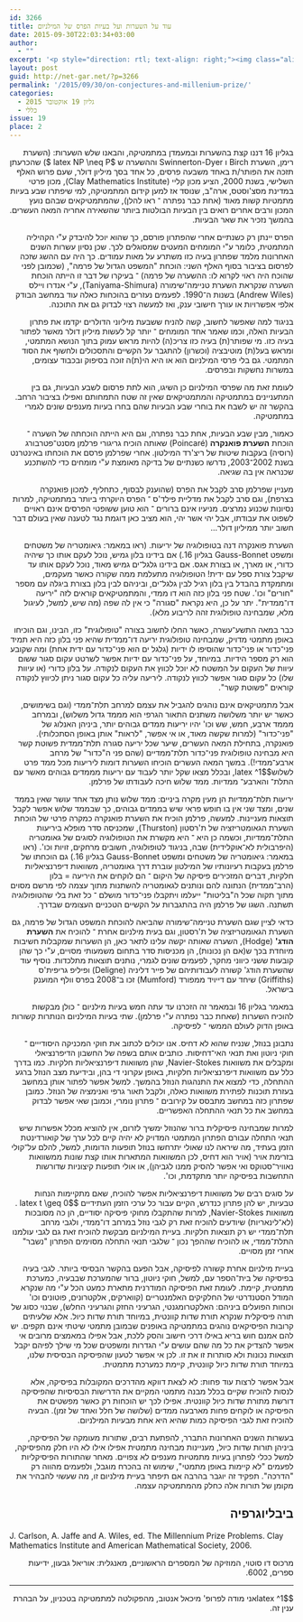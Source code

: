 ```yaml
---
id: 3266
title: עוד על השערות ועל בעיות הפרס של המילניום
date: 2015-09-30T22:03:34+03:00
author:
  - ""
excerpt: '<p style="direction: rtl; text-align: right;"><img class="alignright  wp-image-3385" src="http://net-gar.net/wp-content/uploads/2015/09/hyperbolic_orthogonal_dodecahedral_honeycomb-150x150.jpg" alt="hyperbolic_orthogonal_dodecahedral_honeycomb" width="120" height="120" />עם פרוש האלף השלישי, הציע מכון קליי שבעה פרסים, כל אחד בסך מיליון דולר, למי שיפתרו שבע בעיות מתמטיות קשות מאוד, שהמתמטיקאים שבהם נועץ המכון ורבים אחרים רואים בין הבעיות הבולטות ביותר שהשאירה אחריה המאה העשרים.</p>'
layout: post
guid: http://net-gar.net/?p=3266
permalink: '/2015/09/30/on-conjectures-and-millenium-prize/'
categories:
  - גליון 19 אוקטובר 2015
  - כללי
issue: 19
place: 2
---
```

<p style="direction: rtl; text-align: right;">
  בגליון 16 דננו קצת בהשערות ובמעמדן במתמטיקה, והבאנו שלש השערות: (השערת רימן, השערת Birch ו Swinnerton-Dyer וההשערה ש $latex NP \neq P $) שהכרעתן תזכה את הפותר/ת באחד משבעה פרסים, כל אחד בסך מיליון דולר, שעם פרוש האלף השלישי, בשנת 2000, הציע מכון קליי (Clay Mathematics Institute), מכון פרטי במדינת מסצ'וסטס, ארה"ב, שנוסד אז למען קידום המתמטיקה, למי שיפתרו שבע בעיות מתמטיות קשות מאוד (אחת כבר נפתרה ־ ראו להלן), שהמתמטיקאים שבהם נועץ המכון ורבים אחרים רואים בין הבעיות הבולטות ביותר שהשאירה אחריה המאה העשרים. בהמשך נזכיר את שאר הבעיות.
</p>

<p style="direction: rtl; text-align: right;">
  הפרס יינתן רק כשנתיים אחרי שהפתרון פורסם, כך שהוא יוכל להיבדק ע"י הקהיליה המתמטית, כלומר ע"י המומחים המעטים שמסוגלים לכך. שכן נסיון עשרות השנים האחרונות מלמד שפתרון בעיה כזו משתרע על מאות עמודים. כך היה עם ההשג שזכה לפרסום בציבור בסוף האלף השני: הוכחת "המשפט הגדול של פרמה", (שכמובן לפני שהוכח היה ראוי לקרוא לו: ההשערה של פרמה) ־ בעיקרו של דבר זו הייתה הוכחת השערה שנקראת השערת טניימה־שימורה (Taniyama-Shimura), ע"י אנדרו ויילס (Andrew Wiles) בשנות ה־1990. לפעמים נעזרים בהוכחות כאלה עוד במחשב הבודק אלפי אפשרויות או עורך חישובי ענק, ואז למעשה רצוי לבדוק גם את התוכנה.
</p>

<p style="direction: rtl; text-align: right;">
  בניגוד למה שאפשר לחשוב, קשה להניח ששבעת מיליוני הדולרים יקדמו את פתרון הבעיות האלה, וכמו שאמר אחד המומחים ־ יותר קל לעשות מיליון דולר מאשר לפתור בעיה כזו. מי שפותר(ת) בעיה כזו צריכ(ה) להיות מראש עמוק בתוך הנושא המתמטי, ומראש בעל(ת) מוטיבציה (וכשרון) להתגבר על הקשיים והתסכולים ולחשוף את הסוד המתמטי. גם בלי פרסי המילניום הוא או היא הי(ת)ה זוכה בסיפוק ובכבוד עצומים, במשרות נחשקות ובפרסים.
</p>

<p style="direction: rtl; text-align: right;">
  לעומת זאת מה שפרסי המילניום כן השיגו, הוא לתת פרסום לשבע הבעיות, גם בין המתעניינים במתמטיקה והמתמטיקאים שאין זה שטח התמחותם ואפילו בציבור הרחב. בהקשר זה יש לשבח את בוחרי שבע הבעיות שהם בחרו בעיות מענפים שונים לגמרי במתמטיקה.
</p>

<p style="direction: rtl; text-align: right;">
  כאמור, מבין שבע הבעיות, אחת כבר נפתרה, וגם היא הייתה הוכחתה של השערה ־ הוכחת <strong>השערת פואנקרה</strong> (Poincaré) שאותה הוכיח גריגורי פרלמן מסנט־פטרבורג (רוסיה) בעקבות שיטות של ריצ'רד המילטון. אחרי שפרלמן פרסם את הוכחתו באינטרנט בשנת 2002־2003, נדרשו כשנתיים של בדיקה מאומצת ע"י מומחים כדי להשתכנע שכנראה אין בה שגיאה.
</p>

<p style="direction: rtl; text-align: right;">
  מעניין שפרלמן סרב לקבל את הפרס (שהוענק לבסוף, כתחליף, למכון פואנקרה בצרפת), וגם סרב לקבל את מדליית פילד'ס ־ הפרס היוקרתי ביותר במתמטיקה, למרות נסיונות שכנוע נמרצים. מניעיו אינם ברורים ־ הוא טוען ששופטי הפרסים אינם ראויים לשפוט את עבודתו, אבל יהי אשר יהי, הוא מציב כאן דוגמת נגד לטענה שאין בעולם דבר חשוב יותר ממיליון דולר&#8230;
</p>

<p style="direction: rtl; text-align: right;">
  השערת פואנקרה דנה בטופולוגיה של יריעות. (ראו במאמר: גיאומטריה של משטחים ומשפט Gauss-Bonnet בגליון 16.) אם בידינו בלון גמיש, נוכל לעקם אותו כך שיהיה כדורי, או מארך, או בצורת אגס. אם בידינו גלגל־ים גמיש מאוד, נוכל לעקם אותו עד שיקבל צורת ספל עם ידית! הטופולוגיה מתעלמת ממה שקורה כאשר מעקמים, ומתמקדת בהבדל בין בלון רגיל לבין גלגל־ים, וביניהם לבין בלון בצורת ביגלה עם מספר "חורים" וכו'. שטח פני בלון כזה הוא דו ממדי, והמתמטיקאים קוראים לזה "יריעה דו־ממדית". יתר על כן, היא נקראת "סגורה" כי אין לה שפה (מה שיש, למשל, לעיגול מלא, שמבחינה טופולוגית זהה לריבוע מלא).
</p>

<p style="direction: rtl; text-align: right;">
  כבר במאה התשע־עשרה, כאשר החלו לחשוב בצורה "טופולוגית" כזו, הבינו, וגם הוכיחו באופן מתמטי מדויק, שמבחינה טופולוגית יריעה דו־ממדית שהיא פני בלון כזה היא תמיד פני־כדור או פני־כדור שהוסיפו לו ידיות (גלגל ים הוא פני־כדור עם ידית אחת) ומה שקובע הוא רק מספר הידיות. במיוחד, על פני־כדור עם ידיות אפשר לשרטט עקום סגור ששום עיוות של העקום על המשטח לא יוכל לכווץ את העקום לנקודה. על בלון כדורי (או עיוות שלו) כל עקום סגור אפשר לכווץ לנקודה. ליריעה עליה כל עקום סגור ניתן לכיווץ לנקודה קוראים "פשוטת קשר".
</p>

<p style="direction: rtl; text-align: right;">
  אבל מתמטיקאים אינם נוהגים להגביל את עצמם למרחב תלת־ממדי (וגם בשימושים, כאשר יש יותר משלושה משתנים התאור הגרפי הוא מממד גדול משלוש), ובמרחב מממד ארבע, חמש, שש וכו' יהיו יריעות ממדים גבוהים יותר, ביניהן האנלוג של "פני־כדור" (למרות שקשה מאוד, או אי אפשר, "לראות" אותן באופן הסתכלותי). פואנקרה, בתחילת המאה העשרים, שיער שכל יריעה סגורה תלת־ממדית פשוטת קשר היא מבחינה טופולוגית פני־כדור תלת־ממדיים (שהם פני ה"כדור" של מרחב ארבע־ממדי!). במשך המאה העשרים הוכיחו השערות דומות ליריעות מכל ממד פרט לשלוש$latex ^1$, ובכלל מצאו שקל יותר לעבוד עם יריעות מממדים גבוהים מאשר עם התלת־ והארבע־ ממדיות. ממד שלוש חיכה לעבודתו של פרלמן.
</p>

<p style="direction: rtl; text-align: right;">
  יריעות תלת־ממדיות הן מעין מקרה ביניים: ממד שלוש נותן מצד אחד עושר שאין בממד שנים, ומצד שני אין בו חופש פראי שיש בממדים גבוהים, כך שבממד שלוש אפשר לקבל תוצאות מעניינות. למעשה, פרלמן הוכיח את השערת פואנקרה כמקרה פרטי של הוכחת השערת הגאומטריזציה של ת'רסטון (Thurston), שמכניסה סדר מופלא ביריעות התלת־ממדיות, וכשמה כן היא ־ היא מקשרת את הטופולוגיה לסוגים של גאומטריה (היפרבולית לא־אוקלידית) שבה, בניגוד לטופולוגיה, חשובים מרחקים, זויות וכו'. (ראו במאמר: גיאומטריה של משטחים ומשפט Gauss-Bonnet בגליון 16.) גם הוכחתו של פרלמן בעקבות רעיונותיו של המילטון עוברת דרך גאומטריה, משוואות דיפרנציאליות חלקיות, דברים המזכירים פיסיקה של היקום ־ הם לוקחים את היריעה = בלון (הרב־ממדית) הנתונה להם ונותנים לגאומטריה להשתנות מתוך עצמה לפי מרשם מסוים מתוך תקוה שכל ה"בליטות" ייעלמו ויתקבלו פני־כדור מושלם ־ כל זאת בלי שהטופולוגיה תשתנה. השגו של פרלמן היה בהתגברות על הקשיים הטכניים העצומים שבדרך.
</p>

<p style="direction: rtl; text-align: right;">
  כדאי לציין שגם השערת טניימה־שימורה שהביאה להוכחת המשפט הגדול של פרמה, גם השערת הגאומטריזציה של ת'רסטון, וגם בעית מילניום אחרת ־ להוכיח את <strong>השערת הודג'</strong> (Hodge), השערה שאותה יקשה עלינו לתאר כאן, הן השערות שמקבלות חשיבות מיוחדת בכך ש(אם הן נכונות), הן מכניסות סדר בתחום משמעותי מסויים, ע"י כך שהן קובעות ששני כיווני מחקר, לפעמים שונים לגמרי, נותנים תוצאות מתלכדות. נוסיף עוד שהשערת הודג' קשורה לעבודותיהם של פייר דליניה (Deligne) ופיליפ גריפית'ס (Griffiths) שיחד עם דייויד ממפורד (Mumford) זכו ב־2008 בפרס וולף המוענק בישראל.
</p>

<p style="direction: rtl; text-align: right;">
  במאמר בגליון 16 ובמאמר זה הזכרנו עד עתה חמש בעיות מילניום ־ כולן מבקשות להוכיח השערות (שאחת כבר נפתרה ע"י פרלמן). שתי בעיות המילניום הנותרות קשורות באופן הדוק לעולם הממשי ־ לפיסיקה.
</p>

<p style="direction: rtl; text-align: right;">
  נתבונן בנוזל, שנניח שהוא לא דחיס. אנו יכולים לכתוב את חוקי המכניקה היסודייים ־ חוקי ניוטון ואת תנאי האי־דחיסות. כותבים אותם בשפה של החשבון הדיפרנציאלי ומקבלים את משוואות Navier-Stokes, שהן משוואות דיפרנציאליות חלקיות. כמו בדרך כלל עם משוואות דיפרנציאליות חלקיות, באופן עקרוני די בהן, ובידיעת מצב הנוזל ברגע ההתחלה, כדי למצוא את התנהגות הנוזל בהמשך. למשל אפשר לפתור אותן במחשב בעזרת תוכנות לפתירת משוואות כאלה, ולקבל תאור גרפי ואנימציה של הנוזל. כמובן שפתרון כזה במחשב מתבסס על קירובים ־ פתרון נומרי, וכמובן שאי אפשר לבדוק במחשב את כל תנאי ההתחלה האפשריים.
</p>

<p style="direction: rtl; text-align: right;">
  למרות שמבחינה פיסיקלית ברור שהנוזל ימשיך לזרום, אין להוציא מכלל אפשרות שיש תנאי התחלה עבורם הפתרון המתמטי המדויק לא יהיה קיים לכל ערך של קואורדינטת הזמן בעתיד, מה שיראה לנו שאולי יתרחשו בנוזל תופעות הדומות, למשל, להלם על־קולי בזרימת אויר (אויר הוא דחיס, לכן המשוואות המתארות אותו קצת שונות ממשוואות נאוויר־סטוקס ואי אפשר להסיק ממנו לגביהן), או אולי תופעות קיצוניות שדורשות התחשבות בפיסיקה יותר מתקדמת, וכו'.
</p>

<p style="direction: rtl; text-align: right;">
  על סוגים רבים של משוואות דיפרנציאליות אפשר להוכיח, שאם מתקיימות הנחות טבעיות, יש להן פתרון כנדרש, הקיים עבור כל ערכי הזמן העתידיים $latex t \geq 0$ . משוואות Navier-Stokes, למרות שהתקבלו מחוקי פיסיקה יסודיים, הן כה מסובכות (לא־לינאריות) שיודעים להוכיח זאת רק לגבי נוזל במרחב דו־ממדי, ולגבי מרחב תלת־ממדי יש רק תוצאות חלקיות. בעיית המילניום מבקשת להוכיח זאת גם לגבי עולמנו התלת־ממדי, או להוכיח שההפך נכון ־ שלגבי תנאי התחלה מסוימים הפתרון "נשבר" אחרי זמן מסויים.
</p>

<p style="direction: rtl; text-align: right;">
  בעיית מילניום אחרת קשורה לפיסיקה, אבל הפעם בהקשר הבסיסי ביותר. לגבי בעיה בפיסיקה של בית־הספר עם, למשל, חוקי ניוטון, ברור שהמערכת שבבעיה, כמערכת מתמטית, קיימת. לעומת זאת הפיסיקה המודרנית מתארת כמעט הכל ע"י מה שנקרא המודל הסטנדרטי של החלקיקים האלמנטריים (קווארקים, אלקטרונים, פוטונים וכו' וכוחות הפועלים ביניהם: האלקטרומגנטי, הגרעיני החזק והגרעיני החלש), שבנוי כסוג של תורה פיסיקלית שנקרא תורת שדות קוונטית, במיוחד תורת שדות כיול. אלא שלעיתים קרובות הפיסיקאים נוהגים במתמטיקה באופנים שבמובן מתמטי שיטתי אינם תקפים. יש להם אמנם חוש בריא באילו דרכי חישוב והסק ללכת, אבל אפילו במאמצים מרובים אי אפשר להצדיק את כל מה שהם עושים ע"י הגדרות ומשפטים שכל מי שילך לפיהם יקבל תוצאות נכונות ולא סותרות זו את זו. לכן אי אפשר לטעון שהפיסיקה הבסיסית שלנו, במיוחד תורת שדות כיול קוונטית, קיימת כמערכת מתמטית.
</p>

<p style="direction: rtl; text-align: right;">
  אבל אפשר לרצות עוד פחות: לא לצאת דווקא מהדרכים המקובלות בפיסיקה, אלא לנסות להוכיח שקיים בכלל מבנה מתמטי המקיים את הדרישות הבסיסיות שהפיסיקה דורשת מתורת שדות כיול קוונטית. אפילו לכך יש הוכחות רק כאשר מפשטים את הפיסיקה או לוקחים פחות מארבעה ממדים (שלושה של חלל ואחד של זמן). הבעיה להוכיח זאת לגבי הפיסיקה כמות שהיא היא אחת מבעיות המילניום.
</p>

<p style="direction: rtl; text-align: right;">
  בעשרות השנים האחרונות התברר, להפתעת רבים, שתורות מעומקה של הפיסיקה, ביניהן תורות שדות כיול, מעניינות מבחינה מתמטית אפילו אילו לא היו חלק מהפיסיקה, למשל ככלי לפתרון בעיות מתמטיות מענפים לא צפויים. מאחר שהתורות הפיסיקליות לפעמים "לא קיימות באופן מתמטי", שימוש זה בהכרח מוגבל, ולפעמים מהווה רק "הדרכה". תפקיד זה יוגבר בהרבה אם תיפתר בעיית מילניום זו, מה שעשוי להבהיר את מקומן של תורות אלה כחלק מהמתמטיקה עצמה.
</p>

<h2 style="direction: rtl; text-align: right;">
  ביבליוגרפיה
</h2>

<p style="direction: ltr; text-align: left;">
  J. Carlson, A. Jaffe and A. Wiles, ed. The Millennium Prize Problems. Clay Mathematics Institute and American Mathematical Society, 2006.
</p>

<p style="direction: rtl; text-align: right;">
  מרכוס דו סוטוי, המוזיקה של המספרים הראשוניים, מאנגלית: אוריאל גבעון, ידיעות ספרים, 6002.
</p>

* * *

<p style="direction: rtl; text-align: right;">
  $latex ^1$אני מודה לפרופ' מיכאל אנטוב, מהפקולטה למתמטיקה בטכניון, על הבהרת ענין זה.
</p>